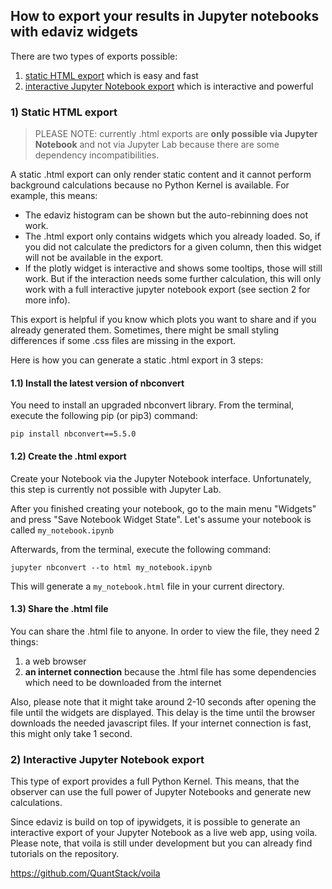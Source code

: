 ## How to export your results in Jupyter notebooks with edaviz widgets

There are two types of exports possible:
1. [static HTML export](#1-static-html-export) which is easy and fast
2. [interactive Jupyter Notebook export](#2-interactive-jupyter-notebook-export) which is interactive and powerful


### 1) Static HTML export
> PLEASE NOTE: currently .html exports are __only possible via Jupyter Notebook__ and not via Jupyter Lab because there are some dependency incompatibilities.

A static .html export can only render static content and it cannot perform background calculations because no Python Kernel is available. For example, this means:

- The edaviz histogram can be shown but the auto-rebinning does not work.
- The .html export only contains widgets which you already loaded. So, if you did not calculate the predictors for a given column, then this widget will not be available in the export.
- If the plotly widget is interactive and shows some tooltips, those will still work. But if the interaction needs some further calculation, this will only work with a full interactive jupyter notebook export (see section 2 for more info).

This export is helpful if you know which plots you want to share and if you already generated them. Sometimes, there might be small styling differences if some .css files are missing in the export.

Here is how you can generate a static .html export in 3 steps:


#### 1.1) Install the latest version of nbconvert

You need to install an upgraded nbconvert library.
From the terminal, execute the following pip (or pip3) command:

```
pip install nbconvert==5.5.0
```


#### 1.2) Create the .html export

Create your Notebook via the Jupyter Notebook interface. Unfortunately, this step is currently not possible with Jupyter Lab.

After you finished creating your notebook, go to the main menu "Widgets" and press "Save Notebook Widget State". Let's assume your notebook is called `my_notebook.ipynb`

Afterwards, from the terminal, execute the following command:
```
jupyter nbconvert --to html my_notebook.ipynb
```

This will generate a `my_notebook.html` file in your current directory.


#### 1.3) Share the .html file

You can share the .html file to anyone. In order to view the file, they need 2 things:
1. a web browser
2. __an internet connection__ because the .html file has some dependencies which need to be downloaded from the internet

Also, please note that it might take around 2-10 seconds after opening the file until the widgets are displayed. This delay is the time until the browser downloads the needed javascript files. If your internet connection is fast, this might only take 1 second.


### 2) Interactive Jupyter Notebook export

This type of export provides a full Python Kernel. This means, that the observer can use the full power of Jupyter Notebooks and generate new calculations.

Since edaviz is build on top of ipywidgets, it is possible to generate an interactive export of your Jupyter Notebook as a live web app, using voila. Please note, that voila is still under development but you can already find tutorials on the repository.

https://github.com/QuantStack/voila

